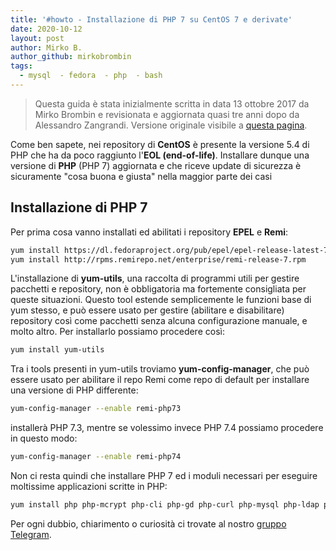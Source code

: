 ```yaml
---
title: '#howto - Installazione di PHP 7 su CentOS 7 e derivate'
date: 2020-10-12
layout: post
author: Mirko B.
author_github: mirkobrombin
tags:
  - mysql  - fedora  - php  - bash
---
```

> Questa guida è stata inizialmente scritta in data 13 ottobre 2017 da Mirko Brombin e revisionata e aggiornata quasi tre anni dopo da Alessandro Zangrandi. Versione originale visibile a [questa pagina](https://archive.vn/xHcFG).

Come ben sapete, nei repository di **CentOS** è presente la versione 5.4 di PHP che ha da poco raggiunto l'**EOL (end-of-life)**. Installare dunque una versione di **PHP** (PHP 7) aggiornata e che riceve update di sicurezza è sicuramente "cosa buona e giusta" nella maggior parte dei casi

## Installazione di PHP 7

Per prima cosa vanno installati ed abilitati i repository **EPEL** e **Remi**:

```bash
yum install https://dl.fedoraproject.org/pub/epel/epel-release-latest-7.noarch.rpm
yum install http://rpms.remirepo.net/enterprise/remi-release-7.rpm
```

L'installazione di **yum-utils**, una raccolta di programmi utili per gestire pacchetti e repository, non è obbligatoria ma fortemente consigliata per queste situazioni. Questo tool estende semplicemente le funzioni base di yum stesso, e può essere usato per gestire (abilitare e disabilitare) repository così come pacchetti senza alcuna configurazione manuale, e molto altro. Per installarlo possiamo procedere così:

```bash
yum install yum-utils
```

Tra i tools presenti in yum-utils troviamo **yum-config-manager**, che può essere usato per abilitare il repo Remi come repo di default per installare una versione di PHP differente:

```bash
yum-config-manager --enable remi-php73
```

installerà PHP 7.3, mentre se volessimo invece PHP 7.4 possiamo procedere in questo modo:

```bash
yum-config-manager --enable remi-php74
```

Non ci resta quindi che installare PHP 7 ed i moduli necessari per eseguire moltissime applicazioni scritte in PHP:

```bash
yum install php php-mcrypt php-cli php-gd php-curl php-mysql php-ldap php-zip php-fileinfo
```

Per ogni dubbio, chiarimento o curiosità ci trovate al nostro [gruppo Telegram](https://t.me/linuxpeople).